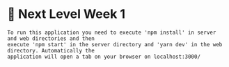 # 🚀     Next Level Week 1

    To run this application you need to execute 'npm install' in server and web directories and then 
    execute 'npm start' in the server directory and 'yarn dev' in the web directory. Automatically the 
    application will open a tab on your browser on localhost:3000/
